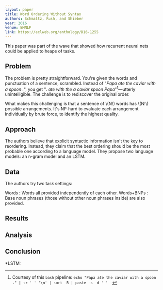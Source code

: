 ```yaml
---
layout: paper
title: Word Ordering Without Syntax
authors: Schmaltz, Rush, and Shieber
year: 2016
venue: EMNLP
link: https://aclweb.org/anthology/D16-1255
---
```


This paper was part of the wave that showed how recurrent neural nets could be applied to heaps of tasks. 

<!--more-->

## Problem

The problem is pretty straightforward. You're given the words and punctuation of a sentence, scrambled. Instead of "*Papa ate the caviar with a spoon .*", you get "*. ate with the a caviar spoon Papa*"[^a]—utterly unintelligible. The challenge is to rediscover the original order. 

What makes this challenging is that a sentence of \\(N\\) words has \\(N!\\) possible arrangements. It's NP-hard to evaluate each arrangement individually by brute force, to identify the highest quality.

## Approach

The authors believe that explicit syntactic information isn't the key to reordering. Instead, they claim that the best ordering should be the most probable one according to a language model. They propose two language models: an n-gram model and an LSTM.


## Data

The authors try two task settings:

Words
: Words all provided independently of each other.
Words+BNPs
: Base noun phrases (those without other noun phrases inside) are also provided.

## Results

## Analysis

## Conclusion  


[^a]: Courtesy of this `bash` pipeline: `echo "Papa ate the caviar with a spoon ." | tr ' ' '\n' | sort -R | paste -s -d ' ' -`

*LSTM: 
